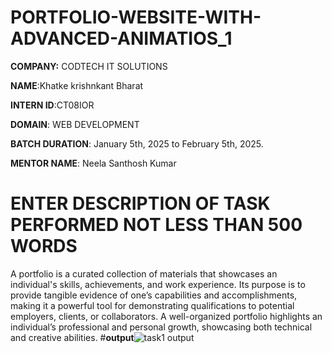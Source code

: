 # PORTFOLIO-WEBSITE-WITH-ADVANCED-ANIMATIOS_1

**COMPANY:** CODTECH  IT SOLUTIONS

**NAME**:Khatke krishnkant Bharat

**INTERN ID**:CT08IOR

**DOMAIN**: WEB DEVELOPMENT

**BATCH DURATION**: January 5th, 2025 to February 5th, 2025.

**MENTOR NAME**: Neela Santhosh Kumar

# ENTER DESCRIPTION OF TASK PERFORMED NOT LESS THAN 500 WORDS 
A portfolio is a curated collection of materials that showcases an individual's skills, achievements, and work experience. Its purpose is to provide tangible evidence of one’s capabilities and accomplishments, making it a powerful tool for demonstrating qualifications to potential employers, clients, or collaborators. A well-organized portfolio highlights an individual’s professional and personal growth, showcasing both technical and creative abilities.
#**output**![task1 output](https://github.com/user-attachments/assets/7a4d0aa3-1ba0-4650-96bf-855e25e2cdc1)

